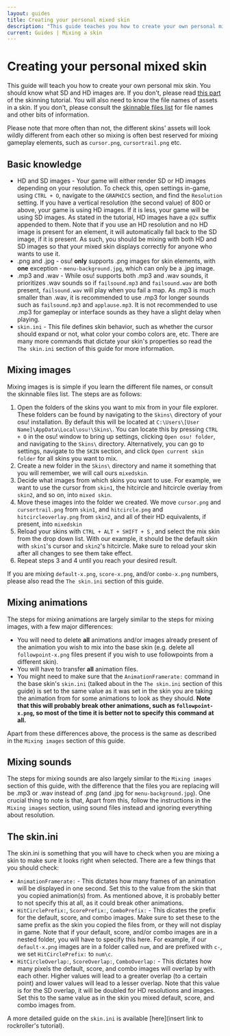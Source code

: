 ```yaml
---
layout: guides
title: Creating your personal mixed skin
description: "This guide teaches you how to create your own personal mixed skin."
current: Guides | Mixing a skin
---
```


# Creating your personal mixed skin

This guide will teach you how to create your own personal mix skin. You should know what SD and HD images are. If you don't, please read [this part](https://skinship.xyz/tutorial/introduction#hdsd-elements-aspect-ratios-and-resolution) of the skinning tutorial. You will also need to know the file names of assets in a skin. If you don't, please consult the [skinnable files list](https://docs.google.com/spreadsheets/d/1bhnV-CQRMy3Z0npQd9XSoTdkYxz0ew5e648S00qkJZ8/edit#gid=2074725196) for file names and other bits of information.

Please note that more often than not, the different skins' assets will look wildly different from each other so mixing is often best reserved for mixing gameplay elements, such as `cursor.png`, `cursortrail.png` etc.

## Basic knowledge

* HD and SD images - Your game will either render SD or HD images depending on your resolution. To check this, open settings in-game, using `CTRL + O`, navigate to the `GRAPHICS` section, and find the `Resolution` setting. If you have a vertical resolution (the second value) of 800 or above, your game is using HD images. If it is less, your game will be using SD images. As stated in the tutorial, HD images have a `@2x` suffix appended to them. Note that if you use an HD resolution and no HD image is present for an element, it will automatically fall back to the SD image, if it is present. As such, you should be mixing with both HD and SD images so that your mixed skin displays correctly for anyone who wants to use it.
* .png and .jpg - osu! **only** supports .png images for skin elements, with **one** exception - `menu-background.jpg`, which can only be a .jpg image.
* .mp3 and .wav - While osu! supports both .mp3 and .wav sounds, it prioritizes .wav sounds so if `failsound.mp3` and `failsound.wav` are both present, `failsound.wav` will play when you fail a map. As .mp3 is much smaller than .wav, it is recommended to use .mp3 for longer sounds such as `failsound.mp3` and `applause.mp3`. It is not recommended to use .mp3 for gameplay or interface sounds as they have a slight delay when playing.
* `skin.ini` - This file defines skin behavior, such as whether the cursor should expand or not, what color your combo colors are, etc. There are many more commands that dictate your skin's properties so read the `The skin.ini` section of this guide for more information.
  
## Mixing images

Mixing images is is simple if you learn the different file names, or consult the skinnable files list. The steps are as follows:

1. Open the folders of the skins you want to mix from in your file explorer. These folders can be found by navigating to the `Skins\` directory of your osu! installation. By default this will be located at `C:\Users\[User Name]\AppData\Local\osu!\Skins\`. You can locate this by pressing `CTRL + O` in the osu! window to bring up settings, clicking `Open osu! folder`, and navigating to the `Skins\` directory. Alternatively, you can go to settings, navigate to the `SKIN` section, and click `Open current skin folder` for all skins you want to mix.
2. Create a new folder in the `Skins\` directory and name it something that you will remember, we will call ours `mixedskin`.
3. Decide what images from which skins you want to use. For example, we want to use the cursor from `skin1`, the hitcircle and hitcircle overlay from `skin2`, and so on, into `mixed skin`.
4. Move these images into the folder we created. We move `cursor.png` and `cursortrail.png` from `skin1`, and `hitcircle.png` and `hitcircleoverlay.png` from `skin2`, and all of their HD equivalents, if present, into `mixedskin`
5. Reload your skins with `CTRL + ALT + SHIFT + S` , and select the mix skin from the drop down list. With our example, it should be the default skin with `skin1`'s cursor and `skin2`'s hitcircle. Make sure to reload your skin after all changes to see them take effect.
6. Repeat steps 3 and 4 until you reach your desired result.

If you are mixing `default-x.png`, `score-x.png`, and/or `combo-x.png` numbers, please also read the `The skin.ini` section of this guide.

## Mixing animations

 The steps for mixing animations are largely similar to the steps for mixing images, with a few major differences:

* You will need to delete **all** animations and/or images already present of the animation you wish to mix into the base skin (e.g. delete all `followpoint-x.png` files present if you wish to use followpoints from a different skin).
* You will have to transfer **all** animation files.
* You might need to make sure that the `AnimationFramerate:` command in the base skin's `skin.ini` (talked about in the `The skin.ini` section of this guide) is set to the same value as it was set in the skin you are taking the animation from for some animations to look as they should. **Note that this will probably break other animations, such as `followpoint-x.png`, so most of the time it is better not to specify this command at all.**
  
Apart from these differences above, the process is the same as described in the `Mixing images` section of this guide.

## Mixing sounds

The steps for mixing sounds are also largely similar to the `Mixing images` section of this guide, with the difference that the files you are replacing will be .mp3 or .wav instead of .png (and .jpg for `menu-background.jpg`). One crucial thing to note is that,  Apart from this, follow the instructions in the `Mixing images` section, using sound files instead and ignoring everything about resolution.

## The skin.ini

The skin.ini is something that you will have to check when you are mixing a skin to make sure it looks right when selected. There are a few things that you should check:

* `AnimationFramerate:` - This dictates how many frames of an animation will be displayed in one second. Set this to the value from the skin that you copied animation(s) from. As mentioned above, it is probably better to not specify this at all, as it could break other animations.
* `HitCirclePrefix:`, `ScorePrefix:`, `ComboPrefix:` - This dicates the prefix for the default, score, and combo images. Make sure to set these to the same prefix as the skin you copied the files from, or they will not display in game. Note that if your default, score, and/or combo images are in a nested folder, you will have to specify this here. For example, if our `default-x.png` images are in a folder called `num`, and are prefixed with `c-`, we set `HitCirclePrefix:` to `num\c`.
* `HitCircleOverlap:`, `ScoreOverlap:`, `ComboOverlap:` - This dictates how many pixels the default, score, and combo images will overlap by with each other. Higher values will lead to a greater overlap (to a certain point) and lower values will lead to a lesser overlap. Note that this value is for the SD overlap, it will be doubled for HD resolutions and images. Set this to the same value as in the skin you mixed default, score, and combo images from.

A more detailed guide on the `skin.ini` is available [here](insert link to rockroller's tutorial).